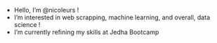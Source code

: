 - Hello, I’m @nicoleurs !
- I’m interested in web scrapping, machine learning, and overall, data science !
- I’m currently refining my skills at Jedha Bootcamp


<!---
nicoleurs/nicoleurs is a ✨ special ✨ repository because its `README.md` (this file) appears on your GitHub profile.
You can click the Preview link to take a look at your changes.
--->
